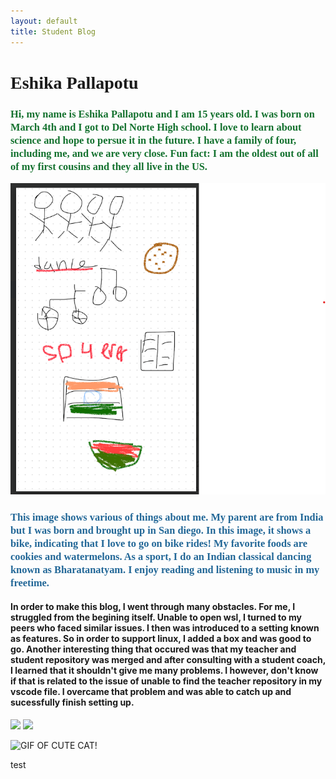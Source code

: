```yaml
---
layout: default
title: Student Blog
---
```



# <span style="font-family: 'Times New Roman', serif;"> Eshika Pallapotu <span>

### <span style="font-family: 'Times New Roman', serif;"> <span style="color: #13712E;">Hi, my name is Eshika Pallapotu and I am 15 years old. I was born on March 4th and I got to Del Norte High school. I love to learn about science and hope to persue it in the future. I have a family of four, including me, and we are very close. Fun fact: I am the oldest out of all of my first cousins and they all live in the US. </span>
![ ](image.png)

### <span style="font-family: 'Times New Roman', serif;"> <span style="color: #226797;">This image shows various of things about me. My parent are from India but I was born and brought up in San diego. In this image, it shows a bike, indicating that I love to go on bike rides! My favorite foods are cookies and watermelons. As a sport, I do an Indian classical dancing known as Bharatanatyam. I enjoy reading and listening to music in my freetime. </span>

#### In order to make this blog, I went through many obstacles. For me, I struggled from the begining itself. Unable to open wsl, I turned to my peers who faced similar issues. I then was introduced to a setting known as features. So in order to support linux, I added a box and was good to go. Another interesting thing that occured was that my teacher and student repository was merged and after consulting with a student coach, I learned that it shouldn't give me many problems. I however, don't know if that is related to the issue of unable to find the teacher repository in my vscode file. I overcame that problem and was able to catch up and sucessfully finish setting up. 

![ ](image-1.png)
![ ](image-2.png)

![GIF OF CUTE CAT!](giphy.gif)

<script src="https://cdn.htmlgames.com/embed.js?game=PirateMysteries&amp;bgcolor=white"></script>


test